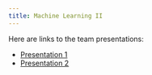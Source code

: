 ```yaml
---
title: Machine Learning II
---
```


Here are links to the team presentations:

- [Presentation 1](ML2-TP1.html)
- [Presentation 2](ML2-TP2.html)